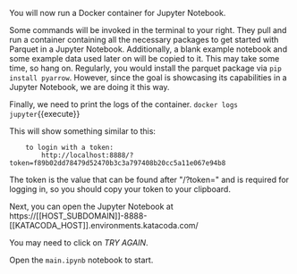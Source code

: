 You will now run a Docker container for Jupyter Notebook.

Some commands will be invoked in the terminal to your right. They pull and run a container containing all the necessary packages to get started with Parquet in a Jupyter Notebook.
Additionally, a blank example notebook and some example data used later on will be copied to it. This may take some time, so hang on.
Regularly, you would install the parquet package via `pip install pyarrow`.
However, since the goal is showcasing its capabilities in a Jupyter Notebook, we are doing it this way.

Finally, we need to print the logs of the container.
`docker logs jupyter`{{execute}}

This will show something similar to this:
```
    to login with a token:
        http://localhost:8888/?token=f89b02dd78479d52470b3c3a797408b20cc5a11e067e94b8
```

The token is the value that can be found after "/?token=" and is required for logging in, so you should copy your token to your clipboard.

Next, you can open the Jupyter Notebook at
https://[[HOST_SUBDOMAIN]]-8888-[[KATACODA_HOST]].environments.katacoda.com/

You may need to click on *TRY AGAIN*.

Open the `main.ipynb` notebook to start.



